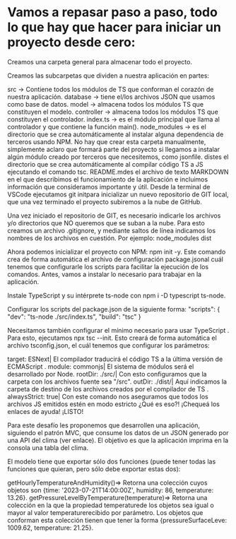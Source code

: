 # Vamos a repasar paso a paso, todo lo que hay que hacer para iniciar un proyecto desde cero:
Creamos una carpeta general para almacenar todo el proyecto.

Creamos las subcarpetas que dividen a nuestra aplicación en partes:

src -> Contiene todos los módulos de TS que conforman el corazón de nuestra aplicación.
database -> tiene el/los archivos JSON que usamos como base de datos.
model -> almacena todos los módulos TS que constituyen el modelo.
controller -> almacena todos los módulos TS que constituyen el controlador.
index.ts -> es el módulo principal que llama al controlador y que contiene la función main().
node_modules -> es el directorio que se crea automáticamente al instalar alguna dependencia de terceros usando NPM. No hay que crear esta carpeta manualmente, simplemente aclaro que formará parte del proyecto si llegamos a instalar algún módulo creado por terceros que necesitemos, como jsonfile.
distes el directorio que se crea automáticamente al compilar código TS a JS ejecutando el comando tsc.
README.mdes el archivo de texto MARKDOWN en el que describimos el funcionamiento de la aplicación e incluimos información que consideramos importante y útil.
Desde la terminal de VSCode ejecutamos git initpara inicializar un nuevo repositorio de GIT local, que una vez terminado el proyecto subiremos a la nube de GitHub.

Una vez iniciado el repositorio de GIT, es necesario indicarle los archivos y/o directorios que NO queremos que se suban a la nube. Para esto creamos un archivo .gitignore, y mediante saltos de línea indicamos los nombres de los archivos en cuestión. Por ejemplo: node_modules dist

Ahora podemos inicializar el proyecto con NPM: npm init -y. Este comando crea de forma automática el archivo de configuración package.jsonal cuál tenemos que configurarle los scripts para facilitar la ejecución de los comandos. Antes, vamos a instalar lo necesario para trabajar en la aplicación.

Instale TypeScript y su intérprete ts-node con npm i -D typescript ts-node.

Configurar los scripts del package.json de la siguiente forma: "scripts": { "dev": "ts-node ./src/index.ts", "build": "tsc" }

Necesitamos también configurar el mínimo necesario para usar TypeScript . Para esto, ejecutamos npx tsc --init. Esto creará de forma automática el archivo tsconfig.json, el cuál tenemos que configurar los parámetros:

target: ESNext| El compilador traducirá el código TS a la última versión de ECMAScript .
module: commonjs| El sistema de módulos será el desarrollado por Node.
rootDir: ./src/| Con esto configuramos que la carpeta con los archivos fuente sea "/src".
outDir: ./dist/| Aquí indicamos la carpeta de destino de los archivos creados por el compilador de TS .
alwaysStrict: true| Con este comando nos aseguramos que todos los archivos JS emitidos estén en modo estricto ¿Qué es eso?! ¡Chequeá los enlaces de ayuda!
¡LISTO!

Para este desafío les proponemos que desarrollen una aplicación, siguiendo el patrón MVC, que consume los datos de un JSON generado por una API del clima (ver enlace). El objetivo es que la aplicación imprima en la consola una tabla del clima. 

El modelo tiene que exportar sólo dos funciones (puede tener todas las funciones que quieran, pero sólo debe exportar estas dos):

getHourlyTemperatureAndHumidity()=> Retorna una colección cuyos objetos son {time: '2023-07-21T14:00:00Z', humidity: 86, temperature: 13.26}.
getPressureLevelByTemperature(temperature)=> Retorna una colección en la que la propiedad temperaturede los objetos sea igual o mayor al valor temperaturerecibido por parámetro. Los objetos que conforman esta colección tienen que tener la forma {pressureSurfaceLeve: 1009.62, temperature: 21.25}.